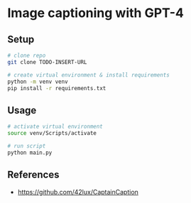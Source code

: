 # Image captioning with GPT-4

## Setup

```bash
# clone repo
git clone TODO-INSERT-URL

# create virtual environment & install requirements
python -m venv venv
pip install -r requirements.txt
```

## Usage

```bash
# activate virtual environment
source venv/Scripts/activate

# run script
python main.py
```

## References

- https://github.com/42lux/CaptainCaption
